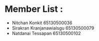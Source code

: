 # Member List :

- Nitchan Konkit 65130500036
- Sirakran Kranjanawialsgu 65130500079
- Natdanai Tessapan 65130500102
